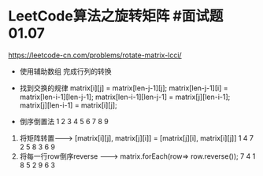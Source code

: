 # LeetCode算法之旋转矩阵 #面试题01.07
https://leetcode-cn.com/problems/rotate-matrix-lcci/

- 使用辅助数组    完成行列的转换

- 找到交换的规律
    matrix[i][j] = matrix[len-j-1][j];
    matrix[len-j-1][i] = matrix[len-i-1][len-j-1];
    matrix[len-i-1][len-j-1] = matrix[j][len-i-1];
    matrix[j][len-i-1] = matrix[i][j];

- 倒序倒置法
1 2 3
4 5 6
7 8 9
1. 将矩阵转置--->  [matrix[i][j], matrix[j][i]] = [matrix[j][i], matrix[i][j]]
1 4 7
2 5 8
3 6 9
2. 将每一行row倒序reverse ---> matrix.forEach(row=> row.reverse());
7 4 1
8 5 2
9 6 3

